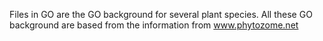 Files in GO are the GO background for several plant species. All these GO background are based from the information from www.phytozome.net
